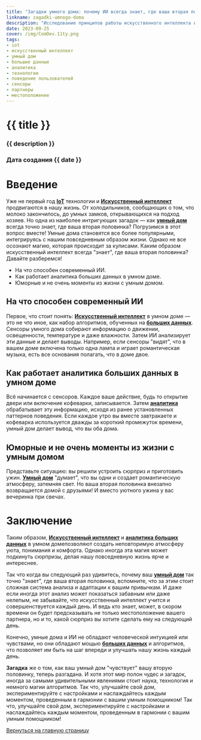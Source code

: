 ```yaml
---
title: "Загадки умного дома: почему ИИ всегда знает, где ваша вторая половинка?"
linkname: zagadki-umnogo-doma
description: "Исследование принципов работы искусственного интеллекта в умном доме и его удивительная способность 'чувствовать' вашего партнера."
date: 2023-09-25
cover: /img/ComDev.11ty.png
tags:
- iot
- искусственный интеллект
- умный дом
- большие данные
- аналитика
- технологии
- поведение пользователей
- сенсоры
- партнеры
- местоположение
---
```


# {{ title }}
### {{ description }}
### Дата создания {{ date }}

# Введение
Уже не первый год **[IoT](/)** технологии и **[Искусственный интеллект](/)** продвигаются в нашу жизнь. От холодильников, сообщающих о том, что молоко закончилось, до умных замков, открывающихся на подход хозяев. Но одна из наиболее интригующих загадок — как **[умный дом](/)** всегда точно знает, где ваша вторая половинка? Погрузимся в этот вопрос вместе!
Умные дома становятся все более популярными, интегрируясь с нашим повседневным образом жизни. Однако не все осознают магию, которая происходит за кулисами. Каким образом искусственный интеллект всегда "знает", где ваша вторая половинка? Давайте разберемся!


* На что способен современный ИИ.
* Как работает аналитика больших данных в умном доме.
* Юморные и не очень моменты из жизни с умным домом.

## На что способен современный ИИ
Первое, что стоит понять: **[Искусственный интеллект](/)** в умном доме — это не что иное, как набор алгоритмов, обученных на **[больших данных](/)**. Сенсоры умного дома собирают информацию о движении, освещенности, температуре и даже влажности. Затем ИИ анализирует эти данные и делает выводы. Например, если сенсоры "видят", что в вашем доме включена только одна лампа и играет романтическая музыка, есть все основания полагать, что в доме двое.

## Как работает аналитика больших данных в умном доме
Всё начинается с сенсоров. Каждое ваше действие, будь то открытие двери или включение кофеварки, записывается. Затем **[аналитика](/)** обрабатывает эту информацию, исходя из ранее установленных паттернов поведения. Если каждое утро вы вместе завтракаете и кофеварка используется дважды за короткий промежуток времени, умный дом делает вывод, что вы оба дома.

## Юморные и не очень моменты из жизни с умным домом
Представьте ситуацию: вы решили устроить сюрприз и приготовить ужин. **[Умный дом](/)** "думает", что вы одни и создает романтическую атмосферу, затемняя свет. Но ваша вторая половинка внезапно возвращается домой с друзьями! И вместо уютного ужина у вас вечеринка при свечах.

# Заключение
Таким образом, **[Искусственный интеллект](/)** и **[аналитика больших данных](/)** в умном домепозволяют создать неповторимую атмосферу уюта, понимания и комфорта. Однако иногда эта магия может подкинуть сюрпризы, делая нашу повседневную жизнь ярче и интереснее.

Так что когда вы следующий раз удивитесь, почему ваш **[умный дом](/)** так точно "знает", где ваша вторая половинка, вспомните, что за этим стоит сложная система анализа и адаптации к вашим привычкам. И даже если иногда этот анализ может показаться забавным или даже нелепым, не забывайте, что искусственный интеллект учится и совершенствуется каждый день. И ведь кто знает, может, в скором времени он будет предсказывать не только местоположение вашего партнера, но и то, какой сюрприз вы хотите сделать ему на следующий день.

Конечно, умные дома и ИИ не обладают человеческой интуицией или чувствами, но они обладают мощью **[больших данных](/)** и алгоритмов, что позволяет им быть на шаг впереди и улучшать нашу жизнь каждый день.

**Загадка** же о том, как ваш умный дом "чувствует" вашу вторую половинку, теперь разгадана. И хотя этот мир полон чудес и загадок, иногда за самыми удивительными явлениями стоит наука, технология и немного магии алгоритмов. Так что, улучшайте свой дом, экспериментируйте с настройками и наслаждайтесь каждым моментом, проведенным в гармонии с вашим умным помощником!
Так что, улучшайте свой дом, экспериментируйте с настройками и наслаждайтесь каждым моментом, проведенным в гармонии с вашим умным помощником!

[Вернуться на главную страницу](/)
